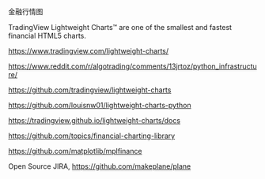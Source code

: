 


金融行情图

TradingView Lightweight Charts™ are one of the smallest and fastest financial HTML5 charts.


https://www.tradingview.com/lightweight-charts/


<https://www.reddit.com/r/algotrading/comments/13jrtoz/python_infrastructure/>



https://github.com/tradingview/lightweight-charts

https://github.com/louisnw01/lightweight-charts-python



https://tradingview.github.io/lightweight-charts/docs


https://github.com/topics/financial-charting-library

https://github.com/matplotlib/mplfinance



Open Source JIRA,
https://github.com/makeplane/plane